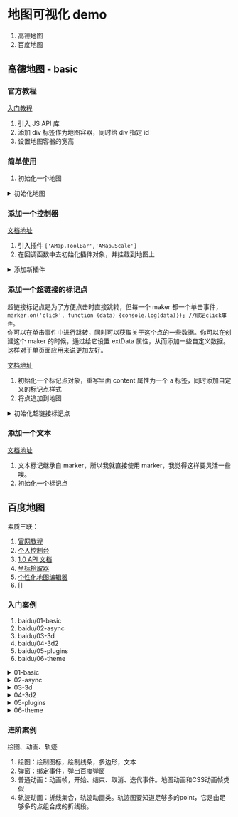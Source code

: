 # 地图可视化 demo

1. 高德地图
2. 百度地图

## 高德地图 - basic

### 官方教程

[入门教程](https://lbs.amap.com/api/javascript-api/guide/abc/prepare)

1. 引入 JS API 库
2. 添加 div 标签作为地图容器，同时给 div 指定 id
3. 设置地图容器的宽高

### 简单使用

1. 初始化一个地图

<details>

<summary>初始化地图</summary>

```css
/* 宽高 设置满 */
html,
body {
  width: 100%;
  height: 100%;
}

/* 容器宽高为父容器的宽高 */
#container {
  width: 100%;
  height: 100%;
  overflow: hidden;
  margin: 0;
  font-family: "微软雅黑";
}
```

··· html

<div id="container"></div>
···

```js
/* 初始化一个地图容器，注意这个container 与上面的 id为container的div对应，同时要给这个id为container的div设置宽高 */
var map = new AMap.Map("container", {
  zoom: 11, //级别
  zooms: [8, 15],
  center: [116.397428, 39.90923], //中心点坐标
  viewMode: "3D", //使用3D视图
});
```

</details>

### 添加一个控制器

[文档地址](https://lbs.amap.com/api/javascript-api/reference/map-control)

1. 引入插件 `['AMap.ToolBar','AMap.Scale']`
2. 在回调函数中去初始化插件对象，并挂载到地图上

<details>

<summary>添加新插件</summary>

```js
AMap.plugin(["AMap.ToolBar", "AMap.Scale"], function () {
  //异步加载插件
  var toolbar = new AMap.ToolBar();
  map.addControl(toolbar);
  var scale = new AMap.Scale({
    offset: new AMap.Pixel(10, 10),
  });
  map.addControl(scale);
});
```

</details>

### 添加一个超链接的标记点

超链接标记点是为了方便点击时直接跳转，但每一个 maker 都一个单击事件， `marker.on('click', function (data) {console.log(data)}); //绑定click事件`。  
你可以在单击事件中进行跳转，同时可以获取关于这个点的一些数据。你可以在创建这个 maker 的时候，通过给它设置 extData 属性，从而添加一些自定义数据。这样对于单页面应用来说更加友好。

[文档地址](https://lbs.amap.com/api/javascript-api/reference/overlay#marker)

1. 初始化一个标记点对象，重写里面 content 属性为一个 a 标签，同时添加自定义的标记点样式
2. 将点追加到地图

<details>

<summary>初始化超链接标记点</summary>

```html
<link rel="stylesheet" href="./link-marker.css" />
```

```js
/* 定义一个能够跳转的超链接标记点 */
/* https://lbs.amap.com/api/javascript-api/reference/overlay/#marker */
var marker = new AMap.Marker({
  // 这里的经纬度，可以设置动态生成
  position: [116.406315, 39.908775],
  /* 这里使用了自定义地图标记点样式，记住添加相应的样式 */
  content: `<a class="link-marker" href="https://lbs.amap.com/api/javascript-api/reference/overlay#marker" tool="跳转页面"  alt="一个链接">
                            <div class="pin"></div><div class="pulse"></div>
                        </a>`,
});

/* 给绘制点以及移除点添加相应的单击事件 */
document.getElementById("show-point").addEventListener("click", function (e) {
  map.add(marker);
});
document.getElementById("hide-point").addEventListener("click", function (e) {
  map.remove(marker);
});
```

</details>

### 添加一个文本

[文档地址](https://lbs.amap.com/api/javascript-api/reference/overlay#text)

1. 文本标记继承自 marker，所以我就直接使用 marker，我觉得这样要灵活一些噢。
2. 初始化一个标记点

## 百度地图

素质三联：

1. [官网教程](http://lbsyun.baidu.com/index.php?title=jspopularGL/guide/getkey)
2. [个人控制台](http://lbsyun.baidu.com/apiconsole/key#/home)
3. [1.0 API 文档](http://lbsyun.baidu.com/cms/jsapi/reference/jsapi_webgl_1_0.html#a0b0)
4. [坐标拾取器](http://api.map.baidu.com/lbsapi/getpoint/index.html)
5. [个性化地图编辑器](http://lbsyun.baidu.com/index.php?title=open/custom)
6. []

### 入门案例

1. baidu/01-basic
2. baidu/02-async
3. baidu/03-3d
4. baidu/04-3d2
5. baidu/05-plugins
6. baidu/06-theme

<details>
<summary>01-basic</summary>

1. 引入百度地图的脚本并配置密钥
2. 在页面中添加容器 DIV，并设置宽高
3. 初始化 Map 对象
4. 初始化 Point 对象
5. 设置通过 map 对象设置中心点和地图级别(焦距)

</details>

<details>
<summary>02-async</summary>

1. 在页面中添加容器 DIV，并设置宽高
2. 在全局封装一个 init 函数，包含 01-basic 中 3-5 步的内容
3. 在 window.onload 的函数中创建 script 元素并且设置 src，在百度地图的脚本 url 中配置密钥同时添加一个 callback 参数，指向全局封装的 init 函数。
4. 把 script 元素追加到 body 中去。

</details>

<details>

<summary>03-3d</summary>

1. 设置地图的heading和tilt，heading是地图的3D旋转角度，tilt是地图的3D倾斜角度
2. 通过setInterval去设置heading，就能实现360度景点展示，非常有意思，但是会有渲染延迟。

</details>

<details>
<summary>04-3d2</summary>

1. 设置地图的type，设置为卫星图，然后把zoom设置低一点，就能看到地球。

</details>

<details>
<summary>05-plugins</summary>

1. ZoomControl 缩放或则放大的焦距控件
2. ScaleControl 当前缩放的地图比例尺的控件
3. 可以绑定地图的zoomstart和zoomend事件
4. 初始化控件时，可以设置锚点位置和偏移位置

</details>

<details>

<summary>06-theme</summary>

1. 第一种：在百度地图个性化编辑器中选择皮肤，并发布，拷贝样式ID，使用地图对象的设置样式方法，传入styleId。
2. 第二种：拷贝个性化编辑器中的json串儿，使用地图对象的设置样式方法，传入styleJson。

</details>

### 进阶案例

绘图、动画、轨迹

1. 绘图：绘制图标，绘制线条，多边形，文本
2. 弹窗：绑定事件，弹出百度弹窗
3. 普通动画：动画帧，开始、结束、取消、迭代事件。地图动画和CSS动画帧类似
4. 轨迹动画：折线集合，轨迹动画类。轨迹图要知道足够多的point，它是由足够多的点组合成的折线段。

